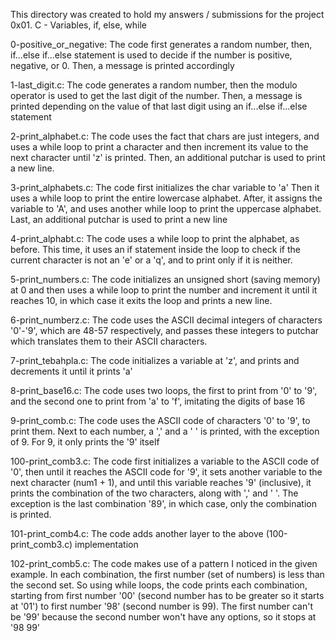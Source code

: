 This directory was created to hold my answers / submissions for the project
0x01. C - Variables, if, else, while

0-positive_or_negative: The code first generates a random number, then,
if...else if...else statement is used to decide if the number is positive,
negative, or 0. Then, a message is printed accordingly

1-last_digit.c: The code generates a random number, then the modulo operator is
used to get the last digit of the number. Then, a message is printed depending
on the value of that last digit using an if...else if...else statement

2-print_alphabet.c: The code uses the fact that chars are just integers, and
uses a while loop to print a character and then increment its value to the next
character until 'z' is printed. Then, an additional putchar is used to print
a new line.

3-print_alphabets.c: The code first initializes the char variable to 'a'
Then it uses a while loop to print the entire lowercase alphabet.
After, it assigns the variable to 'A', and uses another while loop
to print the uppercase alphabet. Last, an additional putchar is used
to print a new line

4-print_alphabt.c: The code uses a while loop to print the alphabet, as
before. This time, it uses an if statement inside the loop to check
if the current character is not an 'e' or a 'q', and to print only if
it is neither.

5-print_numbers.c: The code initializes an unsigned short
(saving memory) at 0 and then uses a while loop to print the number and
increment it until it reaches 10, in which case it exits the loop and prints
a new line.

6-print_numberz.c: The code uses the ASCII decimal integers of characters
'0'-'9', which are 48-57 respectively, and passes these integers to putchar
which translates them to their ASCII characters.

7-print_tebahpla.c: The code initializes a variable at 'z', and prints and
decrements it until it prints 'a'

8-print_base16.c: The code uses two loops, the first to print from '0' to '9',
and the second one to print from 'a' to 'f', imitating the digits of base 16

9-print_comb.c: The code uses the ASCII code of characters '0' to '9', to print
them. Next to each number, a ',' and a ' ' is printed, with the exception of 9.
For 9, it only prints the '9' itself

100-print_comb3.c: The code first initializes a variable to the ASCII code of
'0', then until it reaches the ASCII code for '9', it sets another variable
to the next character (num1 + 1), and until this variable reaches '9'
(inclusive), it prints   the combination of the two characters, along with
',' and ' '. The exception is the last combination '89', in which case, only
the combination is printed.

101-print_comb4.c: The code adds another layer to the above (100-print_comb3.c)
implementation

102-print_comb5.c: The code makes use of a pattern I noticed in the
given example. In each combination, the first number (set of numbers) is
less than the second set. So using while loops, the code prints each
combination, starting from first number '00' (second number has to be greater
so it starts at '01') to first number '98' (second number is 99). The first
number can't be '99' because the second number won't have any options, so
it stops at '98 99'

